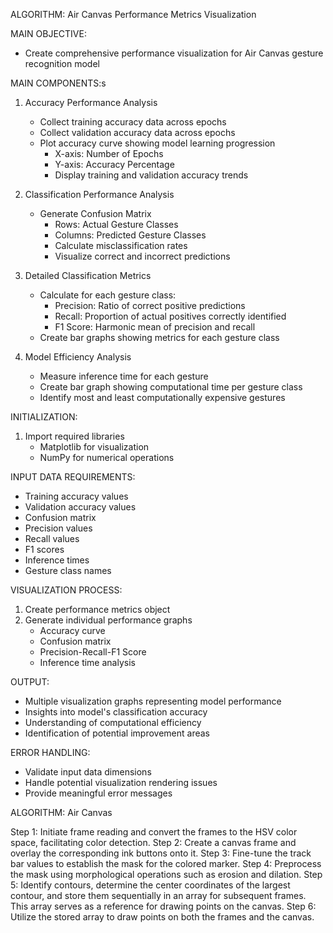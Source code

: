 ALGORITHM: Air Canvas Performance Metrics Visualization

MAIN OBJECTIVE:

- Create comprehensive performance visualization for Air Canvas gesture recognition model

MAIN COMPONENTS:s

1. Accuracy Performance Analysis

   - Collect training accuracy data across epochs
   - Collect validation accuracy data across epochs
   - Plot accuracy curve showing model learning progression
     - X-axis: Number of Epochs
     - Y-axis: Accuracy Percentage
     - Display training and validation accuracy trends

2. Classification Performance Analysis

   - Generate Confusion Matrix
     - Rows: Actual Gesture Classes
     - Columns: Predicted Gesture Classes
     - Calculate misclassification rates
     - Visualize correct and incorrect predictions

3. Detailed Classification Metrics

   - Calculate for each gesture class:
     - Precision: Ratio of correct positive predictions
     - Recall: Proportion of actual positives correctly identified
     - F1 Score: Harmonic mean of precision and recall
   - Create bar graphs showing metrics for each gesture class

4. Model Efficiency Analysis
   - Measure inference time for each gesture
   - Create bar graph showing computational time per gesture class
   - Identify most and least computationally expensive gestures

INITIALIZATION:

1. Import required libraries
   - Matplotlib for visualization
   - NumPy for numerical operations

INPUT DATA REQUIREMENTS:

- Training accuracy values
- Validation accuracy values
- Confusion matrix
- Precision values
- Recall values
- F1 scores
- Inference times
- Gesture class names

VISUALIZATION PROCESS:

1. Create performance metrics object
2. Generate individual performance graphs
   - Accuracy curve
   - Confusion matrix
   - Precision-Recall-F1 Score
   - Inference time analysis

OUTPUT:

- Multiple visualization graphs representing model performance
- Insights into model's classification accuracy
- Understanding of computational efficiency
- Identification of potential improvement areas

ERROR HANDLING:

- Validate input data dimensions
- Handle potential visualization rendering issues
- Provide meaningful error messages

ALGORITHM: Air Canvas

Step 1: Initiate frame reading and convert the frames to the HSV color space, facilitating color detection.
Step 2: Create a canvas frame and overlay the corresponding ink buttons onto it.
Step 3: Fine-tune the track bar values to establish the mask for the colored marker.
Step 4: Preprocess the mask using morphological operations such as erosion and dilation.
Step 5: Identify contours, determine the center coordinates of the largest contour, and store them sequentially
in an array for subsequent frames. This array serves as a reference for drawing points on the canvas.
Step 6: Utilize the stored array to draw points on both the frames and the canvas.
